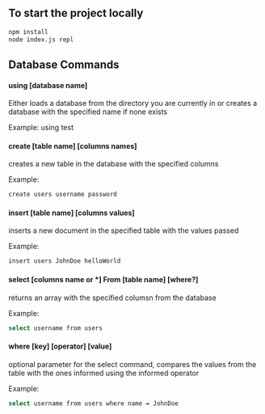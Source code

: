 ## To start the project locally 
```sh
npm install
node index.js repl
```

## Database Commands

#### using [database name]

Either loads a database from the directory you are currently in or creates a database with the specified name if none exists

Example: using test

#### create [table name] [columns names]

creates a new table in the database with the specified columns

Example:

```sh
create users username password
```

#### insert [table name] [columns values]

inserts a new document in the specified table with the values passed

Example:

```sh
insert users JohnDoe helloWorld
```

#### select [columns name or *] From [table name] [where?]

returns an array with the specified columsn from the database

Example:

```sh
select username from users
```

#### where [key] [operator] [value]

optional parameter for the select command, compares the values from the table with the ones informed using the informed operator

Example:

```sh
select username from users where name = JohnDoe
```
